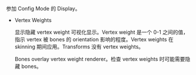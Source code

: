 参加 Config Mode 的 Display。

- Vertex Weights

  显示隐藏 vertex weight 可视化显示。Vertex weight 是一个 0-1 之间的值，指示 vertex 被 bones 的 orientation 影响的程度。Vertex weights 在 skinning 期间应用。Transforms 没有 vertex weights。

  Bones overlay vertex weight renderer。检查 vertex weights 时可能需要隐藏 bones。
